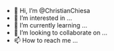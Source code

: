 - 👋 Hi, I’m @ChristianChiesa
- 👀 I’m interested in ...
- 🌱 I’m currently learning ...
- 💞️ I’m looking to collaborate on ...
- 📫 How to reach me ...

<!---
ChristianChiesa/ChristianChiesa is a ✨ special ✨ repository because its `README.md` (this file) appears on your GitHub profile.
You can click the Preview link to take a look at your changes.
--->
